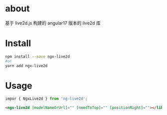 # about

基于 live2d.js 构建的 angular17 版本的 live2d 库

# Install

```bash
npm install --save ngx-live2d
#or
yarn add ngx-live2d
```

# Usage

```js
impor { NgxLive2d } from 'ng-live2d';

```

```html
<ngx-live2d [modelNameOrUrl]="" [needToTop]="" [positionRight]=""></lib-ng-live2d>
```
